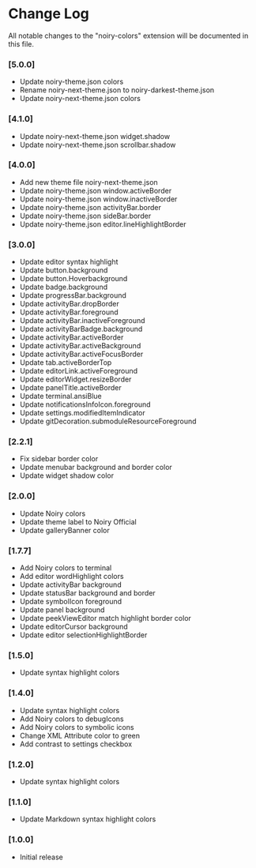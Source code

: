 # Change Log

All notable changes to the "noiry-colors" extension will be documented in this file.

### [5.0.0]
- Update noiry-theme.json colors
- Rename noiry-next-theme.json to noiry-darkest-theme.json
- Update noiry-next-theme.json colors

### [4.1.0]
- Update noiry-next-theme.json widget.shadow
- Update noiry-next-theme.json scrollbar.shadow

### [4.0.0]
- Add new theme file noiry-next-theme.json
- Update noiry-theme.json window.activeBorder
- Update noiry-theme.json window.inactiveBorder
- Update noiry-theme.json activityBar.border
- Update noiry-theme.json sideBar.border
- Update noiry-theme.json editor.lineHighlightBorder

### [3.0.0]
- Update editor syntax highlight
- Update button.background
- Update button.Hoverbackground
- Update badge.background
- Update progressBar.background
- Update activityBar.dropBorder
- Update activityBar.foreground
- Update activityBar.inactiveForeground
- Update activityBarBadge.background
- Update activityBar.activeBorder
- Update activityBar.activeBackground
- Update activityBar.activeFocusBorder
- Update tab.activeBorderTop
- Update editorLink.activeForeground
- Update editorWidget.resizeBorder
- Update panelTitle.activeBorder
- Update terminal.ansiBlue
- Update notificationsInfoIcon.foreground
- Update settings.modifiedItemIndicator
- Update gitDecoration.submoduleResourceForeground


### [2.2.1]

- Fix sidebar border color
- Update menubar background and border color
- Update widget shadow color

### [2.0.0]

- Update Noiry colors
- Update theme label to Noiry Official
- Update galleryBanner color

### [1.7.7]

- Add Noiry colors to terminal
- Add editor wordHighlight colors
- Update activityBar background
- Update statusBar background and border
- Update symbolIcon foreground
- Update panel background
- Update peekViewEditor match highlight border color
- Update editorCursor background
- Update editor selectionHighlightBorder

### [1.5.0]

- Update syntax highlight colors

### [1.4.0]

- Update syntax highlight colors
- Add Noiry colors to debugIcons
- Add Noiry colors to symbolic icons
- Change XML Attribute color to green
- Add contrast to settings checkbox

### [1.2.0]

- Update syntax highlight colors

### [1.1.0]

- Update Markdown syntax highlight colors

### [1.0.0]

- Initial release
